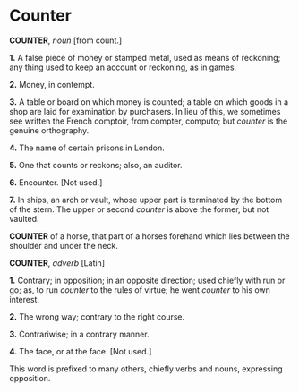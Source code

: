 # Counter

**COUNTER**, _noun_ \[from count.\]

**1.** A false piece of money or stamped metal, used as means of reckoning; any thing used to keep an account or reckoning, as in games.

**2.** Money, in contempt.

**3.** A table or board on which money is counted; a table on which goods in a shop are laid for examination by purchasers. In lieu of this, we sometimes see written the French comptoir, from compter, computo; but _counter_ is the genuine orthography.

**4.** The name of certain prisons in London.

**5.** One that counts or reckons; also, an auditor.

**6.** Encounter. \[Not used.\]

**7.** In ships, an arch or vault, whose upper part is terminated by the bottom of the stern. The upper or second _counter_ is above the former, but not vaulted.

**COUNTER** of a horse, that part of a horses forehand which lies between the shoulder and under the neck.

**COUNTER**, _adverb_ \[Latin\]

**1.** Contrary; in opposition; in an opposite direction; used chiefly with run or go; as, to run _counter_ to the rules of virtue; he went _counter_ to his own interest.

**2.** The wrong way; contrary to the right course.

**3.** Contrariwise; in a contrary manner.

**4.** The face, or at the face. \[Not used.\]

This word is prefixed to many others, chiefly verbs and nouns, expressing opposition.